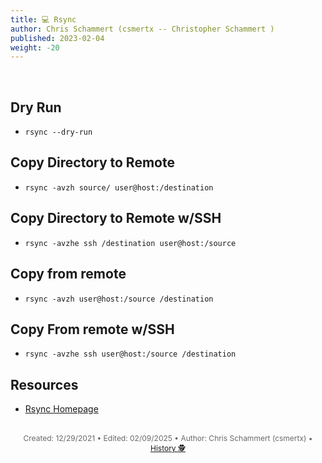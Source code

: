 ```yaml
---
title: 💻 Rsync
author: Chris Schammert (csmertx -- Christopher Schammert )
published: 2023-02-04
weight: -20
---
```


<!-- The content of this website was written by Christopher Schammert aka Chris Schammert -->

<br />

## Dry Run

- ```rsync --dry-run```

## Copy Directory to Remote

- ```rsync -avzh source/ user@host:/destination```

## Copy Directory to Remote w/SSH

- ```rsync -avzhe ssh /destination user@host:/source```

## Copy from remote

- ```rsync -avzh user@host:/source /destination```

## Copy From remote w/SSH

- ```rsync -avzhe ssh user@host:/source /destination```

## Resources

- [Rsync Homepage](https://rsync.samba.org/)

<br />

<div style="text-align: center; font-size:12px; color:dimgray">
    Created: 12/29/2021 • Edited: 02/09/2025 • Author: Chris Schammert (csmertx) • 
    <a href="https://github.com/csmertx/csmertx.github.io/commits/main/content/Linux/Software/rsync.md" 
       title="Github.com | csmertx \ csmertx.github.io \ commits \ main \ content \ Linux \ Software \ Rsync">
       History 🕵️
    </a>
</div>